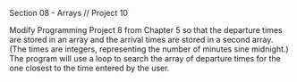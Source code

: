 Section 08 - Arrays // Project 10

Modify Programming Project 8 from Chapter 5 so that the departure times are stored in an array and the arrival times are stored in a second array. (The times are integers, representing the number of minutes sine midnight.) The program will use a loop to search the array of departure times for the one closest to the time entered by the user.